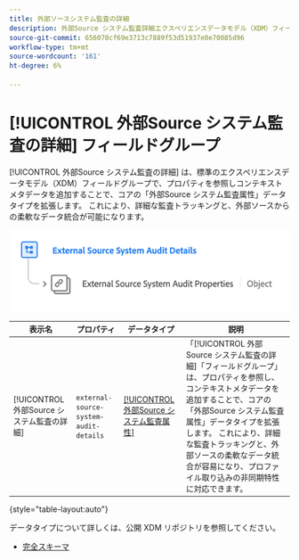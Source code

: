 ```yaml
---
title: 外部ソースシステム監査の詳細
description: 外部Source システム監査詳細エクスペリエンスデータモデル（XDM）フィールドグループについて説明します。
source-git-commit: 656070cf69e3713c7889f53d51937e0e70085d96
workflow-type: tm+mt
source-wordcount: '161'
ht-degree: 6%

---
```


# [!UICONTROL 外部Source システム監査の詳細] フィールドグループ

[!UICONTROL 外部Source システム監査の詳細] は、標準のエクスペリエンスデータモデル（XDM）フィールドグループで、プロパティを参照しコンテキストメタデータを追加することで、コアの「外部Source システム監査属性」データタイプを拡張します。 これにより、詳細な監査トラッキングと、外部ソースからの柔軟なデータ統合が可能になります。

![外部Source システム監査の詳細フィールドグループのスキーマ図。](../../images/field-groups/shared/external-source-system-audit-details.png)

| 表示名 | プロパティ | データタイプ | 説明 |
| -------------------------------------------------| ---------------------------------------- | --------- | --- |
| [!UICONTROL 外部Source システム監査の詳細] | `external-source-system-audit-details` | [[!UICONTROL 外部Source システム監査属性]](../../data-types/external-source-system-audit-attributes.md) | 「[!UICONTROL 外部Source システム監査の詳細]「フィールドグループ」は、プロパティを参照し、コンテキストメタデータを追加することで、コアの「外部Source システム監査属性」データタイプを拡張します。 これにより、詳細な監査トラッキングと、外部ソースの柔軟なデータ統合が容易になり、プロファイル取り込みの非同期特性に対応できます。 |

{style="table-layout:auto"}

データタイプについて詳しくは、公開 XDM リポジトリを参照してください。

* [完全スキーマ](https://github.com/adobe/xdm/blob/master/docs/reference/fieldgroups/shared/external-source-system-audit-details.schema.json)